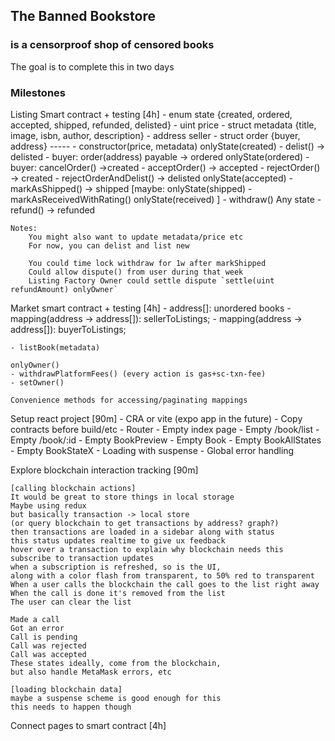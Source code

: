 ## The Banned Bookstore
### is a censorproof shop of censored books

The goal is to complete this in two days

### Milestones

Listing Smart contract + testing [4h]
	- enum state {created, ordered, accepted, shipped, refunded, delisted}
	- uint price
	- struct metadata {title, image, isbn, author, description}
	- address seller
	- struct order {buyer, address}
	-----
	- constructor(price, metadata)
	onlyState(created)
	- delist() -> delisted
	- buyer: order(address) payable ->  ordered
	onlyState(ordered)
	- buyer: cancelOrder() ->created
	- acceptOrder() -> accepted
	- rejectOrder() -> created
	- rejectOrderAndDelist() -> delisted
	onlyState(accepted)
	- markAsShipped() -> shipped
	[maybe:
		onlyState(shipped)
		- markAsReceivedWithRating()
		onlyState(received)
	]
	- withdraw()
	Any state
	- refund() -> refunded

	Notes:
		You might also want to update metadata/price etc
		For now, you can delist and list new
		
		You could time lock withdraw for 1w after markShipped
		Could allow dispute() from user during that week
		Listing Factory Owner could settle dispute `settle(uint refundAmount) onlyOwner`

Market smart contract + testing [4h]
	- address[]: unordered books
	- mapping(address -> address[]): sellerToListings;
	- mapping(address -> address[]): buyerToListings; 

	- listBook(metadata)

	onlyOwner()
	- withdrawPlatformFees() (every action is gas+sc-txn-fee)
	- setOwner()

	Convenience methods for accessing/paginating mappings
	
Setup react project [90m]
	- CRA or vite (expo app in the future)
	- Copy contracts before build/etc
	- Router
	- Empty index page
	- Empty /book/list
	- Empty /book/:id
	- Empty BookPreview
	- Empty Book
	- Empty BookAllStates
	- Empty BookStateX 
	- Loading with suspense
	- Global error handling

Explore blockchain interaction tracking [90m]

	[calling blockchain actions]
	It would be great to store things in local storage
	Maybe using redux
	but basically transaction -> local store
	(or query blockchain to get transactions by address? graph?)
	then transactions are loaded in a sidebar along with status
	this status updates realtime to give ux feedback
	hover over a transaction to explain why blockchain needs this
	subscribe to transaction updates
	when a subscription is refreshed, so is the UI, 
	along with a color flash from transparent, to 50% red to transparent
	When a user calls the blockchain the call goes to the list right away
	When the call is done it's removed from the list
	The user can clear the list
	
	Made a call
	Got an error
	Call is pending
	Call was rejected 
	Call was accepted
	These states ideally, come from the blockchain,
	but also handle MetaMask errors, etc
	
	[loading blockchain data]
	maybe a suspense scheme is good enough for this
	this needs to happen though

Connect pages to smart contract [4h]
